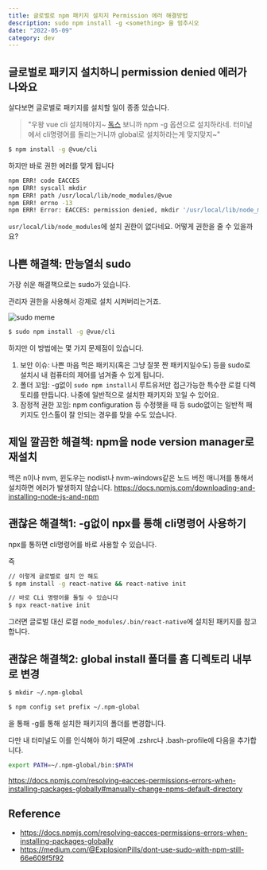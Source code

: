 ```yaml
---
title: 글로벌로 npm 패키지 설치지 Permission 에러 해결방법
description: sudo npm install -g <something> 을 멈추시오
date: "2022-05-09"
category: dev
---
```


## 글로벌로 패키지 설치하니 permission denied 에러가 나와요

살다보면 글로벌로 패키지를 설치할 일이 종종 있습니다.

> "우왕 vue cli 설치해야지~ [독스](https://cli.vuejs.org/#getting-started) 보니까 npm -g 옵션으로 설치하라네. 터미널에서 cli명령어를 돌리는거니까 global로 설치하라는게 맞지맞지~"

```sh
$ npm install -g @vue/cli
```

하지만 바로 권한 에러를 맞게 됩니다

```sh
npm ERR! code EACCES
npm ERR! syscall mkdir
npm ERR! path /usr/local/lib/node_modules/@vue
npm ERR! errno -13
npm ERR! Error: EACCES: permission denied, mkdir '/usr/local/lib/node_modules/@vue'
```

`usr/local/lib/node_modules`에 설치 권한이 없다네요.
어떻게 권한을 줄 수 있을까요?

## 나쁜 해결책: 만능열쇠 sudo

가장 쉬운 해결책으로는 sudo가 있습니다.

관리자 권한을 사용해서 강제로 설치 시켜버리는거죠.

![sudo meme](https://img.devrant.com/devrant/rant/r_2221074_Z99iL.jpg)

```sh
$ sudo npm install -g @vue/cli
```

하지만 이 방법에는 몇 가지 문제점이 있습니다.

1. 보안 이슈: 나쁜 마음 먹은 패키지(혹은 그냥 잘못 짠 패키지일수도) 등을 sudo로 설치시 내 컴퓨터의 제어를 넘겨줄 수 있게 됩니다.
2. 폴더 꼬임: -g없이 `sudo npm install`시 루트유저만 접근가능한 특수한 로컬 디렉토리를 만듭니다. 나중에 일반적으로 설치한 패키지와 꼬일 수 있어요.
3. 잠정적 권한 꼬임: npm configuration 등 수정햇을 때 등 sudo없이는 일반적 패키지도 인스톨이 잘 안되는 경우를 맞을 수도 있습니다.

## 제일 깔끔한 해결책: npm을 node version manager로 재설치

맥은 n이나 nvm, 윈도우는 nodist나 nvm-windows같은 노드 버전 매니저를 통해서 설치하면 에러가 발생하지 않습니다.
https://docs.npmjs.com/downloading-and-installing-node-js-and-npm

## 괜찮은 해결책1: -g없이 npx를 통해 cli명령어 사용하기

npx를 통하면 cli명령어를 바로 사용할 수 있습니다.

즉

```sh
// 이렇게 글로벌로 설치 안 해도
$ npm install -g react-native && react-native init

// 바로 CLi 명령어를 돌릴 수 있습니다
$ npx react-native init
```

그러면 글로벌 대신 로컬 `node_modules/.bin/react-native`에 설치된 패키지를 참고합니다.

## 괜찮은 해결책2: global install 폴더를 홈 디렉토리 내부로 변경

```sh
$ mkdir ~/.npm-global

$ npm config set prefix ~/.npm-global
```

을 통해 -g를 통해 설치한 패키지의 폴더를 변경합니다.

다만 내 터미널도 이를 인식해야 하기 때문에 .zshrc나 .bash-profile에 다음을 추가합니다.

```sh
export PATH=~/.npm-global/bin:$PATH
```

https://docs.npmjs.com/resolving-eacces-permissions-errors-when-installing-packages-globally#manually-change-npms-default-directory

## Reference

- https://docs.npmjs.com/resolving-eacces-permissions-errors-when-installing-packages-globally
- https://medium.com/@ExplosionPills/dont-use-sudo-with-npm-still-66e609f5f92
